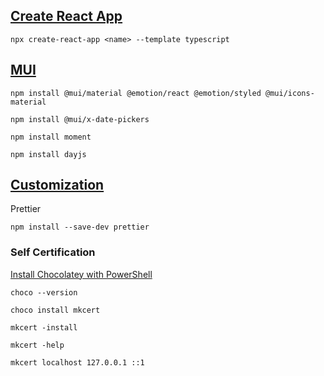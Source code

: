 ## [Create React App](https://create-react-app.dev/)

`npx create-react-app <name> --template typescript`

## [MUI](https://mui.com/)

`npm install @mui/material @emotion/react @emotion/styled @mui/icons-material`

`npm install @mui/x-date-pickers`

`npm install moment`

`npm install dayjs`

## [Customization](https://mui.com/zh/material-ui/customization/theming/)

Prettier

`npm install --save-dev prettier`

### Self Certification

[Install Chocolatey with PowerShell](https://docs.chocolatey.org/en-us/choco/setup)

`choco --version`

`choco install mkcert`

`mkcert -install`

`mkcert -help`

`mkcert localhost 127.0.0.1 ::1`
